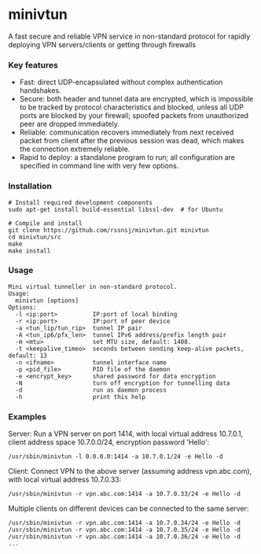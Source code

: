 # minivtun
A fast secure and reliable VPN service in non-standard protocol for rapidly deploying VPN servers/clients or getting through firewalls

### Key features
* Fast: direct UDP-encapsulated without complex authentication handshakes.
* Secure: both header and tunnel data are encrypted, which is impossible to be tracked by protocol characteristics and blocked, unless all UDP ports are blocked by your firewall; spoofed packets from unauthorized peer are dropped immediately.
* Reliable: communication recovers immediately from next received packet from client after the previous session was dead, which makes the connection extremely reliable.
* Rapid to deploy: a standalone program to run; all configuration are specified in command line with very few options.


### Installation

    # Install required development components
    sudo apt-get install build-essential libssl-dev  # for Ubuntu
      
    # Compile and install
    git clone https://github.com/rssnsj/minivtun.git minivtun
    cd minivtun/src
    make
    make install

### Usage

    Mini virtual tunneller in non-standard protocol.
    Usage:
      minivtun [options]
    Options:
      -l <ip:port>          IP:port of local binding
      -r <ip:port>          IP:port of peer device
      -a <tun_lip/tun_rip>  tunnel IP pair
      -A <tun_ip6/pfx_len>  tunnel IPv6 address/prefix length pair
      -m <mtu>              set MTU size, default: 1408.
      -t <keepalive_timeo>  seconds between sending keep-alive packets, default: 13
      -n <ifname>           tunnel interface name
      -p <pid_file>         PID file of the daemon
      -e <encrypt_key>      shared password for data encryption
      -N                    turn off encryption for tunnelling data
      -d                    run as daemon process
      -h                    print this help

### Examples

Server: Run a VPN server on port 1414, with local virtual address 10.7.0.1, client address space 10.7.0.0/24, encryption password 'Hello':

    /usr/sbin/minivtun -l 0.0.0.0:1414 -a 10.7.0.1/24 -e Hello -d

Client: Connect VPN to the above server (assuming address vpn.abc.com), with local virtual address 10.7.0.33:

    /usr/sbin/minivtun -r vpn.abc.com:1414 -a 10.7.0.33/24 -e Hello -d

Multiple clients on different devices can be connected to the same server:

    /usr/sbin/minivtun -r vpn.abc.com:1414 -a 10.7.0.34/24 -e Hello -d
    /usr/sbin/minivtun -r vpn.abc.com:1414 -a 10.7.0.35/24 -e Hello -d
    /usr/sbin/minivtun -r vpn.abc.com:1414 -a 10.7.0.36/24 -e Hello -d
    ...

